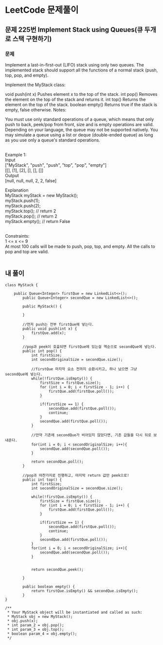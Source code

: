 # LeetCode 문제풀이

## 문제 225번  Implement Stack using Queues(큐 두개로 스택 구현하기)
### 문제<br>
Implement a last-in-first-out (LIFO) stack using only two queues. The implemented stack should support all the functions of a normal stack (push, top, pop, and empty).<br>

Implement the MyStack class:<br>

void push(int x) Pushes element x to the top of the stack.
int pop() Removes the element on the top of the stack and returns it.
int top() Returns the element on the top of the stack.
boolean empty() Returns true if the stack is empty, false otherwise.
Notes:

You must use only standard operations of a queue, which means that only push to back, peek/pop from front, size and is empty operations are valid.
Depending on your language, the queue may not be supported natively. You may simulate a queue using a list or deque (double-ended queue) as long as you use only a queue's standard operations.<br><br> 

Example 1:<br>
Input<br>
["MyStack", "push", "push", "top", "pop", "empty"]<br>
[[], [1], [2], [], [], []]<br>
Output<br>
[null, null, null, 2, 2, false]<br>

Explanation<br>
MyStack myStack = new MyStack();<br>
myStack.push(1);<br>
myStack.push(2);<br>
myStack.top(); // return 2<br>
myStack.pop(); // return 2<br>
myStack.empty(); // return False<br><br> 

Constraints:<br>
1 <= x <= 9<br>
At most 100 calls will be made to push, pop, top, and empty.
All the calls to pop and top are valid.<br><br>
 
 
## 내 풀이
```
class MyStack {

    public Queue<Integer> firstQue = new LinkedList<>();
        public Queue<Integer> secondQue = new LinkedList<>();

        public MyStack() {

        }
        
        //먼저 push는 전부 firstQue에 넣는다.
        public void push(int x) {
            firstQue.add(x);
        }

        //pop과 peek이 호출되면 firstQue에 있는걸 역순으로 secondQue에 넣는다.
        public int pop() {
            int firstSize;
            int secondOriginalSize = secondQue.size();

            //firstQue 마지막 요소 전까지 순환시키고, 하나 남으면 그냥 secondQue에 넣는다.
            while(!firstQue.isEmpty()) {
                firstSize = firstQue.size();
                for (int i = 0; i < firstSize - 1; i++) {
                    firstQue.add(firstQue.poll());
                }
                
                if(firstSize == 1) {
                    secondQue.add(firstQue.poll());
                    continue;
                }                
                secondQue.add(firstQue.poll());               
            }
            
            //만약 기존에 secondQue가 비어있지 않았다면, 기존 값들을 다시 뒤로 보내준다.
            for(int i = 0; i < secondOriginalSize; i++){
                secondQue.add(secondQue.poll());
            }

            return secondQue.poll();
        }

        //pop과 마찬가지로 진행하고, 마지막 return 값만 peek으로!
        public int top() {
            int firstSize;
            int secondOriginalSize = secondQue.size();

            while(!firstQue.isEmpty()) {
                firstSize = firstQue.size();
                for (int i = 0; i < firstSize - 1; i++) {
                    firstQue.add(firstQue.poll());
                }
                
                if(firstSize == 1) {
                    secondQue.add(firstQue.poll());
                    continue;
                }                
                secondQue.add(firstQue.poll());               
            }
            for(int i = 0; i < secondOriginalSize; i++){
                secondQue.add(secondQue.poll());
            }

            
            return secondQue.peek();

        }

        public boolean empty() {
            return firstQue.isEmpty() && secondQue.isEmpty();
        }
}

/**
 * Your MyStack object will be instantiated and called as such:
 * MyStack obj = new MyStack();
 * obj.push(x);
 * int param_2 = obj.pop();
 * int param_3 = obj.top();
 * boolean param_4 = obj.empty();
 */
```